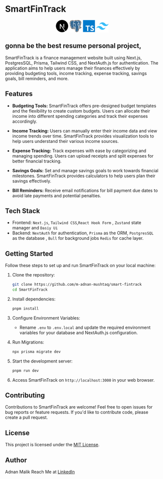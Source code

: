 # SmartFinTrack
<center>
<div>
    <img src="https://github.com/devicons/devicon/blob/master/icons/nextjs/nextjs-original.svg" title="NextJs" alt="NextJs" width="40" height="40"/>
    <img src="https://github.com/devicons/devicon/blob/master/icons/postgresql/postgresql-original.svg" title="Postgress" alt="Postgress" width="40" height="40"/>
    <img src="https://github.com/devicons/devicon/blob/master/icons/typescript/typescript-original.svg" title="Typescript" alt="Typescript" width="40" height="40"/>
    <img src="https://github.com/devicons/devicon/blob/master/icons/tailwindcss/tailwindcss-plain.svg" title="Tailwind css" alt="Tailwind Css" width="40" height="40"/>
</div>
</center>

## gonna be the best resume personal project,
SmartFinTrack is a finance management website built using Next.js, PostgresSQL, Prisma, Tailwind CSS, and NextAuth.js for authentication. The application aims to help users manage their finances effectively by providing budgeting tools, income tracking, expense tracking, savings goals, bill reminders, and more.

## Features

- **Budgeting Tools:** SmartFinTrack offers pre-designed budget templates and the flexibility to create custom budgets. Users can allocate their income into different spending categories and track their expenses accordingly.

- **Income Tracking:** Users can manually enter their income data and view income trends over time. SmartFinTrack provides visualization tools to help users understand their various income sources.

- **Expense Tracking:** Track expenses with ease by categorizing and managing spending. Users can upload receipts and split expenses for better financial tracking.

- **Savings Goals:** Set and manage savings goals to work towards financial milestones. SmartFinTrack provides calculators to help users plan their savings effectively.

- **Bill Reminders:** Receive email notifications for bill payment due dates to avoid late payments and potential penalties.

## Tech Stack

- Frontend: `Next.js`,  `Tailwind CSS`,`React Hook Form` , `Zustand` state manager and `Dasiy Ui`
- Backend: `NextAuth` for authentication, `Prisma` as the ORM,  `PostgresSQL` as the database , `Bull` for background jobs `Redis` for cache layer.

## Getting Started

Follow these steps to set up and run SmartFinTrack on your local machine:

1. Clone the repository:

   ```bash
   git clone https://github.com/m-adnan-mushtaq/smart-fintrack
   cd SmartFinTrack
   ```

2. Install dependencies:

   ```bash
   pnpm install
   ```

3. Configure Environment Variables:

   - Rename `.env` to `.env.local` and update the required environment variables for your database and NextAuth.js configuration.

4. Run Migrations:

   ```bash
   npx prisma migrate dev
   ```

5. Start the development server:

   ```bash
   pnpm run dev
   ```

6. Access SmartFinTrack on `http://localhost:3000` in your web browser.

## Contributing

Contributions to SmartFinTrack are welcome! Feel free to open issues for bug reports or feature requests. If you'd like to contribute code, please create a pull request.

## License

This project is licensed under the [MIT License](LICENSE).

## Author
Adnan Malik Reach Me at [LinkedIn](https://www.linkedin.com/in/m-adnan-mushtaq)
